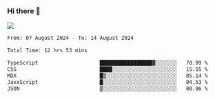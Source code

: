### Hi there 👋️

![](https://komarev.com/ghpvc/?username=Loner1024)

<!--START_SECTION:waka-->

```txt
From: 07 August 2024 - To: 14 August 2024

Total Time: 12 hrs 53 mins

TypeScript                    █████████████████▓░░░░░░░   70.99 %
CSS                           ████░░░░░░░░░░░░░░░░░░░░░   15.55 %
MDX                           █▒░░░░░░░░░░░░░░░░░░░░░░░   05.14 %
JavaScript                    █░░░░░░░░░░░░░░░░░░░░░░░░   04.53 %
JSON                          ▒░░░░░░░░░░░░░░░░░░░░░░░░   00.96 %
```

<!--END_SECTION:waka-->



